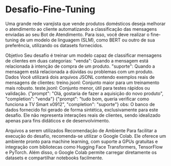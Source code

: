 # Desafio-Fine-Tuning

Uma grande rede varejista que vende produtos domésticos deseja melhorar o atendimento ao cliente automatizando a classificação das mensagens enviadas ao seu Bot de Atendimento. Para isso, você deve realizar o fine-tuning de um modelo de linguagem (SLM), como BERT ou outro de sua preferência, utilizando os datasets fornecidos.


Objetivo
Seu desafio é treinar um modelo capaz de classificar mensagens de clientes em duas categorias:
"venda": Quando a mensagem está relacionada à intenção de compra de um produto.
"suporte": Quando a mensagem está relacionada a dúvidas ou problemas com um produto.
Dados
Você utilizará dois arquivos JSONL contendo exemplos reais de mensagens de clientes:
treino.jsonl: Conjunto maior para um treinamento mais robusto.
teste.jsonl: Conjunto menor, útil para testes rápidos ou validação.
{"prompt": "Olá, gostaria de fazer a aquisição do novo produto", "completion": "venda"}
{"prompt": "tudo bom, queria verificar como funciona a TV Smart x0912", "completion": "suporte"}
obs: O banco de dados fornecido foi gerado de forma sintética, exclusivamente para este desafio. Ele não representa interações reais de clientes, sendo idealizado apenas para fins didáticos e de desenvolvimento.

Arquivos a serem utilizados
Recomendação de Ambiente
Para facilitar a execução do desafio, recomenda-se utilizar o Google Colab. Ele oferece um ambiente pronto para machine learning, com suporte a GPUs gratuitas e integração com bibliotecas como Hugging Face Transformers, TensorFlow e PyTorch. Além disso, o Google Colab permite carregar diretamente os datasets e compartilhar notebooks facilmente.
